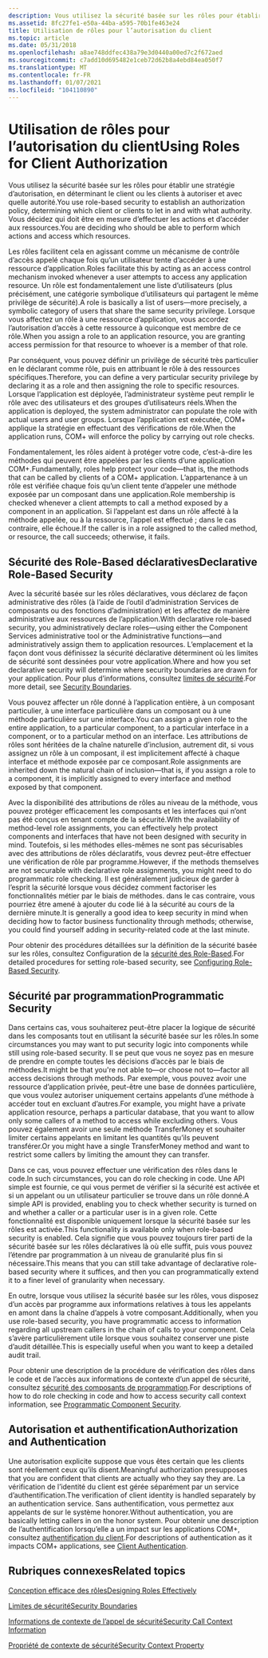 ```yaml
---
description: Vous utilisez la sécurité basée sur les rôles pour établir une stratégie d’autorisation, en déterminant le client ou les clients à autoriser et avec quelle autorité. Vous décidez qui doit être en mesure d’effectuer les actions et d’accéder aux ressources.
ms.assetid: 8fc27fe1-e50a-44ba-a595-70b1fe463e24
title: Utilisation de rôles pour l’autorisation du client
ms.topic: article
ms.date: 05/31/2018
ms.openlocfilehash: a8ae748ddfec438a79e3d0440a00ed7c2f672aed
ms.sourcegitcommit: c7add10d695482e1ceb72d62b8a4ebd84ea050f7
ms.translationtype: MT
ms.contentlocale: fr-FR
ms.lasthandoff: 01/07/2021
ms.locfileid: "104110890"
---
```

# <a name="using-roles-for-client-authorization"></a><span data-ttu-id="59fb1-104">Utilisation de rôles pour l’autorisation du client</span><span class="sxs-lookup"><span data-stu-id="59fb1-104">Using Roles for Client Authorization</span></span>

<span data-ttu-id="59fb1-105">Vous utilisez la sécurité basée sur les rôles pour établir une stratégie d’autorisation, en déterminant le client ou les clients à autoriser et avec quelle autorité.</span><span class="sxs-lookup"><span data-stu-id="59fb1-105">You use role-based security to establish an authorization policy, determining which client or clients to let in and with what authority.</span></span> <span data-ttu-id="59fb1-106">Vous décidez qui doit être en mesure d’effectuer les actions et d’accéder aux ressources.</span><span class="sxs-lookup"><span data-stu-id="59fb1-106">You are deciding who should be able to perform which actions and access which resources.</span></span>

<span data-ttu-id="59fb1-107">Les rôles facilitent cela en agissant comme un mécanisme de contrôle d’accès appelé chaque fois qu’un utilisateur tente d’accéder à une ressource d’application.</span><span class="sxs-lookup"><span data-stu-id="59fb1-107">Roles facilitate this by acting as an access control mechanism invoked whenever a user attempts to access any application resource.</span></span> <span data-ttu-id="59fb1-108">Un rôle est fondamentalement une liste d’utilisateurs (plus précisément, une catégorie symbolique d’utilisateurs qui partagent le même privilège de sécurité).</span><span class="sxs-lookup"><span data-stu-id="59fb1-108">A role is basically a list of users—more precisely, a symbolic category of users that share the same security privilege.</span></span> <span data-ttu-id="59fb1-109">Lorsque vous affectez un rôle à une ressource d’application, vous accordez l’autorisation d’accès à cette ressource à quiconque est membre de ce rôle.</span><span class="sxs-lookup"><span data-stu-id="59fb1-109">When you assign a role to an application resource, you are granting access permission for that resource to whoever is a member of that role.</span></span>

<span data-ttu-id="59fb1-110">Par conséquent, vous pouvez définir un privilège de sécurité très particulier en le déclarant comme rôle, puis en attribuant le rôle à des ressources spécifiques.</span><span class="sxs-lookup"><span data-stu-id="59fb1-110">Therefore, you can define a very particular security privilege by declaring it as a role and then assigning the role to specific resources.</span></span> <span data-ttu-id="59fb1-111">Lorsque l’application est déployée, l’administrateur système peut remplir le rôle avec des utilisateurs et des groupes d’utilisateurs réels.</span><span class="sxs-lookup"><span data-stu-id="59fb1-111">When the application is deployed, the system administrator can populate the role with actual users and user groups.</span></span> <span data-ttu-id="59fb1-112">Lorsque l’application est exécutée, COM+ applique la stratégie en effectuant des vérifications de rôle.</span><span class="sxs-lookup"><span data-stu-id="59fb1-112">When the application runs, COM+ will enforce the policy by carrying out role checks.</span></span>

<span data-ttu-id="59fb1-113">Fondamentalement, les rôles aident à protéger votre code, c’est-à-dire les méthodes qui peuvent être appelées par les clients d’une application COM+.</span><span class="sxs-lookup"><span data-stu-id="59fb1-113">Fundamentally, roles help protect your code—that is, the methods that can be called by clients of a COM+ application.</span></span> <span data-ttu-id="59fb1-114">L’appartenance à un rôle est vérifiée chaque fois qu’un client tente d’appeler une méthode exposée par un composant dans une application.</span><span class="sxs-lookup"><span data-stu-id="59fb1-114">Role membership is checked whenever a client attempts to call a method exposed by a component in an application.</span></span> <span data-ttu-id="59fb1-115">Si l’appelant est dans un rôle affecté à la méthode appelée, ou à la ressource, l’appel est effectué ; dans le cas contraire, elle échoue.</span><span class="sxs-lookup"><span data-stu-id="59fb1-115">If the caller is in a role assigned to the called method, or resource, the call succeeds; otherwise, it fails.</span></span>

## <a name="declarative-role-based-security"></a><span data-ttu-id="59fb1-116">Sécurité des Role-Based déclaratives</span><span class="sxs-lookup"><span data-stu-id="59fb1-116">Declarative Role-Based Security</span></span>

<span data-ttu-id="59fb1-117">Avec la sécurité basée sur les rôles déclaratives, vous déclarez de façon administrative des rôles (à l’aide de l’outil d’administration Services de composants ou des fonctions d’administration) et les affectez de manière administrative aux ressources de l’application.</span><span class="sxs-lookup"><span data-stu-id="59fb1-117">With declarative role-based security, you administratively declare roles—using either the Component Services administrative tool or the Administrative functions—and administratively assign them to application resources.</span></span> <span data-ttu-id="59fb1-118">L’emplacement et la façon dont vous définissez la sécurité déclarative déterminent où les limites de sécurité sont dessinées pour votre application.</span><span class="sxs-lookup"><span data-stu-id="59fb1-118">Where and how you set declarative security will determine where security boundaries are drawn for your application.</span></span> <span data-ttu-id="59fb1-119">Pour plus d’informations, consultez [limites de sécurité](security-boundaries.md).</span><span class="sxs-lookup"><span data-stu-id="59fb1-119">For more detail, see [Security Boundaries](security-boundaries.md).</span></span>

<span data-ttu-id="59fb1-120">Vous pouvez affecter un rôle donné à l’application entière, à un composant particulier, à une interface particulière dans un composant ou à une méthode particulière sur une interface.</span><span class="sxs-lookup"><span data-stu-id="59fb1-120">You can assign a given role to the entire application, to a particular component, to a particular interface in a component, or to a particular method on an interface.</span></span> <span data-ttu-id="59fb1-121">Les attributions de rôles sont héritées de la chaîne naturelle d’inclusion, autrement dit, si vous assignez un rôle à un composant, il est implicitement affecté à chaque interface et méthode exposée par ce composant.</span><span class="sxs-lookup"><span data-stu-id="59fb1-121">Role assignments are inherited down the natural chain of inclusion—that is, if you assign a role to a component, it is implicitly assigned to every interface and method exposed by that component.</span></span>

<span data-ttu-id="59fb1-122">Avec la disponibilité des attributions de rôles au niveau de la méthode, vous pouvez protéger efficacement les composants et les interfaces qui n’ont pas été conçus en tenant compte de la sécurité.</span><span class="sxs-lookup"><span data-stu-id="59fb1-122">With the availability of method-level role assignments, you can effectively help protect components and interfaces that have not been designed with security in mind.</span></span> <span data-ttu-id="59fb1-123">Toutefois, si les méthodes elles-mêmes ne sont pas sécurisables avec des attributions de rôles déclaratifs, vous devrez peut-être effectuer une vérification de rôle par programme.</span><span class="sxs-lookup"><span data-stu-id="59fb1-123">However, if the methods themselves are not securable with declarative role assignments, you might need to do programmatic role checking.</span></span> <span data-ttu-id="59fb1-124">Il est généralement judicieux de garder à l’esprit la sécurité lorsque vous décidez comment factoriser les fonctionnalités métier par le biais de méthodes. dans le cas contraire, vous pourriez être amené à ajouter du code lié à la sécurité au cours de la dernière minute.</span><span class="sxs-lookup"><span data-stu-id="59fb1-124">It is generally a good idea to keep security in mind when deciding how to factor business functionality through methods; otherwise, you could find yourself adding in security-related code at the last minute.</span></span>

<span data-ttu-id="59fb1-125">Pour obtenir des procédures détaillées sur la définition de la sécurité basée sur les rôles, consultez Configuration de la [sécurité des Role-Based](configuring-role-based-security.md).</span><span class="sxs-lookup"><span data-stu-id="59fb1-125">For detailed procedures for setting role-based security, see [Configuring Role-Based Security](configuring-role-based-security.md).</span></span>

## <a name="programmatic-security"></a><span data-ttu-id="59fb1-126">Sécurité par programmation</span><span class="sxs-lookup"><span data-stu-id="59fb1-126">Programmatic Security</span></span>

<span data-ttu-id="59fb1-127">Dans certains cas, vous souhaiterez peut-être placer la logique de sécurité dans les composants tout en utilisant la sécurité basée sur les rôles.</span><span class="sxs-lookup"><span data-stu-id="59fb1-127">In some circumstances you may want to put security logic into components while still using role-based security.</span></span> <span data-ttu-id="59fb1-128">Il se peut que vous ne soyez pas en mesure de prendre en compte toutes les décisions d’accès par le biais de méthodes.</span><span class="sxs-lookup"><span data-stu-id="59fb1-128">It might be that you're not able to—or choose not to—factor all access decisions through methods.</span></span> <span data-ttu-id="59fb1-129">Par exemple, vous pouvez avoir une ressource d’application privée, peut-être une base de données particulière, que vous voulez autoriser uniquement certains appelants d’une méthode à accéder tout en excluant d’autres.</span><span class="sxs-lookup"><span data-stu-id="59fb1-129">For example, you might have a private application resource, perhaps a particular database, that you want to allow only some callers of a method to access while excluding others.</span></span> <span data-ttu-id="59fb1-130">Vous pouvez également avoir une seule méthode TransferMoney et souhaiter limiter certains appelants en limitant les quantités qu’ils peuvent transférer.</span><span class="sxs-lookup"><span data-stu-id="59fb1-130">Or you might have a single TransferMoney method and want to restrict some callers by limiting the amount they can transfer.</span></span>

<span data-ttu-id="59fb1-131">Dans ce cas, vous pouvez effectuer une vérification des rôles dans le code.</span><span class="sxs-lookup"><span data-stu-id="59fb1-131">In such circumstances, you can do role checking in code.</span></span> <span data-ttu-id="59fb1-132">Une API simple est fournie, ce qui vous permet de vérifier si la sécurité est activée et si un appelant ou un utilisateur particulier se trouve dans un rôle donné.</span><span class="sxs-lookup"><span data-stu-id="59fb1-132">A simple API is provided, enabling you to check whether security is turned on and whether a caller or a particular user is in a given role.</span></span> <span data-ttu-id="59fb1-133">Cette fonctionnalité est disponible uniquement lorsque la sécurité basée sur les rôles est activée.</span><span class="sxs-lookup"><span data-stu-id="59fb1-133">This functionality is available only when role-based security is enabled.</span></span> <span data-ttu-id="59fb1-134">Cela signifie que vous pouvez toujours tirer parti de la sécurité basée sur les rôles déclaratives là où elle suffit, puis vous pouvez l’étendre par programmation à un niveau de granularité plus fin si nécessaire.</span><span class="sxs-lookup"><span data-stu-id="59fb1-134">This means that you can still take advantage of declarative role-based security where it suffices, and then you can programmatically extend it to a finer level of granularity when necessary.</span></span>

<span data-ttu-id="59fb1-135">En outre, lorsque vous utilisez la sécurité basée sur les rôles, vous disposez d’un accès par programme aux informations relatives à tous les appelants en amont dans la chaîne d’appels à votre composant.</span><span class="sxs-lookup"><span data-stu-id="59fb1-135">Additionally, when you use role-based security, you have programmatic access to information regarding all upstream callers in the chain of calls to your component.</span></span> <span data-ttu-id="59fb1-136">Cela s’avère particulièrement utile lorsque vous souhaitez conserver une piste d’audit détaillée.</span><span class="sxs-lookup"><span data-stu-id="59fb1-136">This is especially useful when you want to keep a detailed audit trail.</span></span>

<span data-ttu-id="59fb1-137">Pour obtenir une description de la procédure de vérification des rôles dans le code et de l’accès aux informations de contexte d’un appel de sécurité, consultez [sécurité des composants de programmation](programmatic-component-security.md).</span><span class="sxs-lookup"><span data-stu-id="59fb1-137">For descriptions of how to do role checking in code and how to access security call context information, see [Programmatic Component Security](programmatic-component-security.md).</span></span>

## <a name="authorization-and-authentication"></a><span data-ttu-id="59fb1-138">Autorisation et authentification</span><span class="sxs-lookup"><span data-stu-id="59fb1-138">Authorization and Authentication</span></span>

<span data-ttu-id="59fb1-139">Une autorisation explicite suppose que vous êtes certain que les clients sont réellement ceux qu’ils disent.</span><span class="sxs-lookup"><span data-stu-id="59fb1-139">Meaningful authorization presupposes that you are confident that clients are actually who they say they are.</span></span> <span data-ttu-id="59fb1-140">La vérification de l’identité du client est gérée séparément par un service d’authentification.</span><span class="sxs-lookup"><span data-stu-id="59fb1-140">The verification of client identity is handled separately by an authentication service.</span></span> <span data-ttu-id="59fb1-141">Sans authentification, vous permettez aux appelants de sur le système honorer.</span><span class="sxs-lookup"><span data-stu-id="59fb1-141">Without authentication, you are basically letting callers in on the honor system.</span></span> <span data-ttu-id="59fb1-142">Pour obtenir une description de l’authentification lorsqu’elle a un impact sur les applications COM+, consultez [authentification du client](client-authentication.md).</span><span class="sxs-lookup"><span data-stu-id="59fb1-142">For descriptions of authentication as it impacts COM+ applications, see [Client Authentication](client-authentication.md).</span></span>

## <a name="related-topics"></a><span data-ttu-id="59fb1-143">Rubriques connexes</span><span class="sxs-lookup"><span data-stu-id="59fb1-143">Related topics</span></span>

<dl> <dt>

[<span data-ttu-id="59fb1-144">Conception efficace des rôles</span><span class="sxs-lookup"><span data-stu-id="59fb1-144">Designing Roles Effectively</span></span>](designing-roles-effectively.md)
</dt> <dt>

[<span data-ttu-id="59fb1-145">Limites de sécurité</span><span class="sxs-lookup"><span data-stu-id="59fb1-145">Security Boundaries</span></span>](security-boundaries.md)
</dt> <dt>

[<span data-ttu-id="59fb1-146">Informations de contexte de l’appel de sécurité</span><span class="sxs-lookup"><span data-stu-id="59fb1-146">Security Call Context Information</span></span>](security-call-context-information.md)
</dt> <dt>

[<span data-ttu-id="59fb1-147">Propriété de contexte de sécurité</span><span class="sxs-lookup"><span data-stu-id="59fb1-147">Security Context Property</span></span>](security-context-property.md)
</dt> </dl>

 

 



